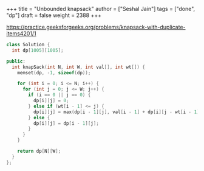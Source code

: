 +++
title = "Unbounded knapsack"
author = ["Seshal Jain"]
tags = ["done", "dp"]
draft = false
weight = 2388
+++

<https://practice.geeksforgeeks.org/problems/knapsack-with-duplicate-items4201/1>

```cpp
class Solution {
  int dp[1005][1005];

public:
  int knapSack(int N, int W, int val[], int wt[]) {
    memset(dp, -1, sizeof(dp));

    for (int i = 0; i <= N; i++) {
      for (int j = 0; j <= W; j++) {
        if (i == 0 || j == 0) {
          dp[i][j] = 0;
        } else if (wt[i - 1] <= j) {
          dp[i][j] = max(dp[i - 1][j], val[i - 1] + dp[i][j - wt[i - 1]]);
        } else {
          dp[i][j] = dp[i - 1][j];
        }
      }
    }

    return dp[N][W];
  }
};
```

